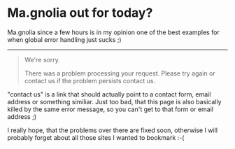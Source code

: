 # Ma.gnolia out for today?

Ma.gnolia since a few hours is in my opinion one of the best examples for when global error handling just sucks ;) 

-------------------------------



<blockquote>We're sorry.



There was a problem processing your request. Please try again or contact us if the problem persists contact us.</blockquote>



"contact us" is a link that should actually point to a contact form, email address or something similiar. Just too bad, that this page is also basically killed by the same error message, so you can't get to that form or email address ;) 



I really hope, that the problems over there are fixed soon, otherwise I will probably forget about all those sites I wanted to bookmark :-(

